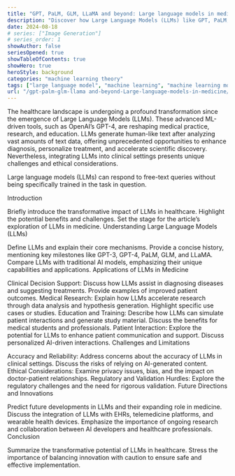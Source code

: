 ```yaml
---
title: "GPT, PaLM, GLM, LLaMA and beyond: Large language models in medicine"
description: "Discover how Large Language Models (LLMs) like GPT, PaLM, GLM, and LLaMA are revolutionizing medicine. Explore applications, challenges, and the future of AI and ML in healthcare."
date: 2024-08-18
# series: ["Image Generation"]
# series_order: 1
showAuthor: false
seriesOpened: true
showTableOfContents: true
showHero: true
heroStyle: background
categories: "machine learning theory"
tags: ["large language model", "machine learning", "machine learning models"]
url: "/gpt-palm-glm-llama and-beyond-Large-language-models-in-medicine/"
---
```


The healthcare landscape is undergoing a profound transformation since the emergence of Large Language Models (LLMs). These advanced ML-driven tools, such as OpenAI’s GPT-4, are reshaping medical practice, research, and education. LLMs generate human-like text after analyzing vast amounts of text data, offering unprecedented opportunities to enhance diagnosis, personalize treatment, and accelerate scientific discovery. Nevertheless, integrating LLMs into clinical settings presents unique challenges and ethical considerations.

Large language models (LLMs) can respond to free-text queries without being specifically trained in the task in question.

Introduction

Briefly introduce the transformative impact of LLMs in healthcare.
Highlight the potential benefits and challenges.
Set the stage for the article’s exploration of LLMs in medicine.
Understanding Large Language Models (LLMs)

Define LLMs and explain their core mechanisms.
Provide a concise history, mentioning key milestones like GPT-3, GPT-4, PaLM, GLM, and LLaMA.
Compare LLMs with traditional AI models, emphasizing their unique capabilities and applications.
Applications of LLMs in Medicine

Clinical Decision Support:
Discuss how LLMs assist in diagnosing diseases and suggesting treatments.
Provide examples of improved patient outcomes.
Medical Research:
Explain how LLMs accelerate research through data analysis and hypothesis generation.
Highlight specific use cases or studies.
Education and Training:
Describe how LLMs can simulate patient interactions and generate study material.
Discuss the benefits for medical students and professionals.
Patient Interaction:
Explore the potential for LLMs to enhance patient communication and support.
Discuss personalized AI-driven interactions.
Challenges and Limitations

Accuracy and Reliability:
Address concerns about the accuracy of LLMs in clinical settings.
Discuss the risks of relying on AI-generated content.
Ethical Considerations:
Examine privacy issues, bias, and the impact on doctor-patient relationships.
Regulatory and Validation Hurdles:
Explore the regulatory challenges and the need for rigorous validation.
Future Directions and Innovations

Predict future developments in LLMs and their expanding role in medicine.
Discuss the integration of LLMs with EHRs, telemedicine platforms, and wearable health devices.
Emphasize the importance of ongoing research and collaboration between AI developers and healthcare professionals.
Conclusion

Summarize the transformative potential of LLMs in healthcare.
Stress the importance of balancing innovation with caution to ensure safe and effective implementation.
